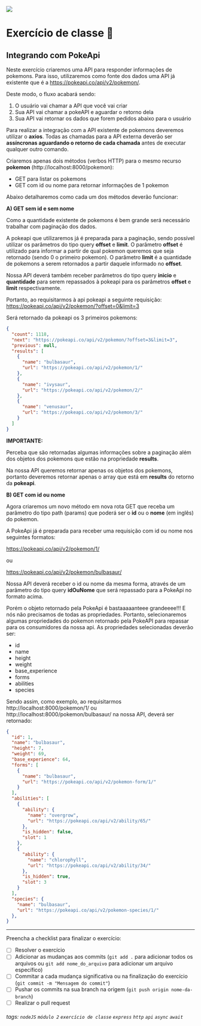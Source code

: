 ![](https://i.imgur.com/xG74tOh.png)

# Exercício de classe 🏫

## Integrando com PokeApi

Neste exercício criaremos uma API para responder informações de pokemons.
Para isso, utilizaremos como fonte dos dados uma API já existente que é a https://pokeapi.co/api/v2/pokemon/.

Deste modo, o fluxo acabará sendo:

1. O usuário vai chamar a API que você vai criar
2. Sua API vai chamar a pokeAPI e aguardar o retorno dela
3. Sua API vai retornar os dados que forem pedidos abaixo para o usuário

Para realizar a integração com a API existente de pokemons deveremos utilizar o **axios**.
Todas as chamadas para a API externa deverão ser **assíncronas aguardando o retorno de cada chamada** antes de executar qualquer outro comando.

Criaremos apenas dois métodos (verbos HTTP) para o mesmo recurso **pokemon** (http://localhost:8000/pokemon):
- GET para listar os pokemons
- GET com id ou nome para retornar informações de 1 pokemon

Abaixo detalharemos como cada um dos métodos deverão funcionar:

**A) GET sem id e sem nome**

Como a quantidade existente de pokemons é bem grande será necessário trabalhar com paginação dos dados.

A pokeapi que utilizaremos já é preparada para a paginação, sendo possível utilizar os parâmetros do tipo query **offset** e **limit**.
O parâmetro **offset** é utilizado para informar a partir de qual pokemon queremos que seja retornado (sendo 0 o primeiro pokemon).
O parâmetro **limit** é a quantidade de pokemons a serem retornados a partir daquele informado no **offset**.

Nossa API deverá também receber parâmetros do tipo query **inicio** e **quantidade** para serem repassados à pokeapi para os parâmetros **offset** e **limit** respectivamente.

Portanto, ao requisitarmos à api pokeapi a seguinte requisição:
https://pokeapi.co/api/v2/pokemon/?offset=0&limit=3

Será retornado da pokeapi os 3 primeiros pokemons: 
```json
{
  "count": 1118,
  "next": "https://pokeapi.co/api/v2/pokemon/?offset=3&limit=3",
  "previous": null,
  "results": [
    {
      "name": "bulbasaur",
      "url": "https://pokeapi.co/api/v2/pokemon/1/"
    },
    {
      "name": "ivysaur",
      "url": "https://pokeapi.co/api/v2/pokemon/2/"
    },
    {
      "name": "venusaur",
      "url": "https://pokeapi.co/api/v2/pokemon/3/"
    }
  ]
}
```
**IMPORTANTE:**

Perceba que são retornadas algumas informações sobre a paginação além dos objetos dos pokemons que estão na propriedade **results**.

Na nossa API queremos retornar apenas os objetos dos pokemons, portanto deveremos retornar apenas o array que está em **results** do retorno da **pokeapi**.

**B) GET com id ou nome**

Agora criaremos um novo método em nova rota GET que receba um parâmetro do tipo path (params) que poderá ser o **id** ou o **nome** (em inglês) do pokemon.

A PokeApi já é preparada para receber uma requisição com id ou nome nos seguintes formatos:

https://pokeapi.co/api/v2/pokemon/1/

ou

https://pokeapi.co/api/v2/pokemon/bulbasaur/

Nossa API deverá receber o id ou nome da mesma forma, através de um parâmetro do tipo query **idOuNome** que será repassado para a PokeApi no formato acima.

Porém o objeto retornado pela PokeApi é bastaaaaanteee grandeeee!!!
E nós não precisamos de todas as propriedades. Portanto, selecionaremos algumas propriedades do pokemon retornado pela PokeAPI para repassar para os consumidores da nossa api. As propriedades selecionadas deverão ser:
- id
- name
- height
- weight
- base_experience
- forms
- abilities
- species

Sendo assim, como exemplo, ao requisitarmos http://localhost:8000/pokemon/1/ ou http://localhost:8000/pokemon/bulbasaur/ na nossa API, deverá ser retornado:

```json
{
  "id": 1,
  "name": "bulbasaur",
  "height": 7,
  "weight": 69,
  "base_experience": 64,
  "forms": [
    {
      "name": "bulbasaur",
      "url": "https://pokeapi.co/api/v2/pokemon-form/1/"
    }
  ],
  "abilities": [
    {
      "ability": {
        "name": "overgrow",
        "url": "https://pokeapi.co/api/v2/ability/65/"
      },
      "is_hidden": false,
      "slot": 1
    },
    {
      "ability": {
        "name": "chlorophyll",
        "url": "https://pokeapi.co/api/v2/ability/34/"
      },
      "is_hidden": true,
      "slot": 3
    }
  ],
  "species": {
    "name": "bulbasaur",
    "url": "https://pokeapi.co/api/v2/pokemon-species/1/"
  },
}
```

---

Preencha a checklist para finalizar o exercício:

- [ ] Resolver o exercício
- [ ] Adicionar as mudanças aos commits (`git add .` para adicionar todos os arquivos ou `git add nome_do_arquivo` para adicionar um arquivo específico)
- [ ] Commitar a cada mudança significativa ou na finalização do exercício (`git commit -m "Mensagem do commit"`)
- [ ] Pushar os commits na sua branch na origem (`git push origin nome-da-branch`)
- [ ] Realizar o pull request

###### tags: `nodeJS` `módulo 2` `exercício de classe` `express` `http` `api` `async` `await`
